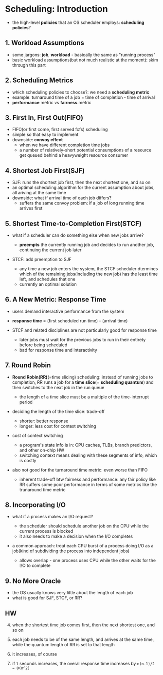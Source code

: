# Scheduling: Introduction
- the high-level **policies** that an OS scheduler employs: **scheduling policies**?

## 1. Workload Assumptions
- some jargons: **job**, **workload** - basically the same as "running process"
- basic workload assumptions(but not much realistic at the moment): skim through this part

## 2. Scheduling Metrics
- which scheduling policies to choose?: we need a **scheduling metric**
- example: turnaround time of a job = time of completion - time of arrival
- **performance** metric vs **fairness** metric

## 3. First In, First Out(FIFO)
- FIFO(or first come, first served fcfs) scheduling
- simple so that easy to implement
- downside: **convoy effect**
  - when we have different completion time jobs
  - a number of relatively-short potential consumptions of a resource get queued behind a heavyweight
  resource consumer

## 4. Shortest Job First(SJF)
- SJF: runs the shortest job first, then the next shortest one, and so on
- an optimal scheduling algorithm for the current assumption about jobs, all ariving at the same time
- downside: what if arrival time of each job differs?
  - suffers the same convoy problem: if a job of long running time arrives first

## 5. Shortest Time-to-Completion First(STCF)
- what if a scheduler can do something else when new jobs arrive?
  - **preempts** the currently running job and decides to run another job, continuing the current job later

- STCF: add preemption to SJF
  - any time a new job enters the system, the STCF scheduler dtermines which of the remaining jobs(including the new job) has the least time left, and schedules that one
  - currently an optimal solution

## 6. A New Metric: Response Time
- users demand interactive performance from the system
- **response time** = (first scheduled run time) - (arrival time)

- STCF and related disciplines are not particularly good for response time
  - later jobs must wait for the previous jobs to run in their entirety before being scheduled
  - bad for response time and interactivity

## 7. Round Robin
- **Round Robin(RR)**(=time slicing) scheduling: instead of running jobs to completion, RR runs a job for a **time slice**(= **scheduling quantum**) and then switches to the next job in the run queue
  - the length of a time slice must be a multiple of the time-interrupt period

- deciding the length of the time slice: trade-off
  - shorter: better response
  - longer: less cost for context switching

- cost of context switching
  - a program's state info is in: CPU caches, TLBs, branch predictors, and other on-chip HW
  - switching context means dealing with these segments of info, which is costly

- also not good for the turnaround time metric: even worse than FIFO
  - inherent trade-off btw fairness and performance: any fair policy like RR suffers some poor performance in terms of some metrics like the trunaround time metric

## 8. Incorporating I/O
- what if a process makes an I/O request?
  - the scheduler should schedule another job on the CPU while the current process is blocked
  - it also needs to make a decision when the I/O completes

- a common approach: treat each CPU burst of a process doing I/O as a job(kind of subdividing the process into independent jobs)
  - allows overlap - one process uses CPU while the other waits for the I/O to complete

## 9. No More Oracle
- the OS usually knows very little about the length of each job
- what is good for SJF, STCF, or RR?

## HW

4. when the shortest time job comes first, then the next shortest one, and so on

5. each job needs to be of the same length, and arrives at the same time, while the quantum length of RR is set to that length

6. it increases, of course

7. if `1` seconds increases, the overal response time increases by `n(n-1)/2 = O(n^2)`
